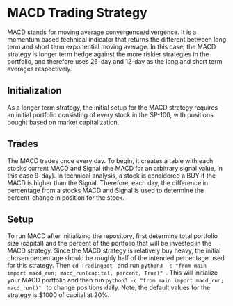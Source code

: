 # MACD Trading Strategy

MACD stands for moving average convergence/divergence. It is a momentum based technical indicator that returns the different between long term and short term exponential moving average. In this case, the MACD strategy is longer term hedge against the more riskier strategies in the portfolio, and therefore uses 26-day and 12-day as the long and short term averages respectively. 

## Initialization
As a longer term strategy, the initial setup for the MACD strategy requires an initial portfolio consisting of every stock in the SP-100, with positions bought based on market capitalization.

## Trades
The MACD trades once every day. To begin, it creates a table with each stocks current MACD and Signal (the MACD for an arbitrary signal value, in this case 9-day). In technical analysis, a stock is considered a BUY if the MACD is higher than the Signal. Therefore, each day, the difference in percentage from a stocks MACD and Signal is used to determine the percent-change in position for the stock. 

## Setup
To run MACD after initializing the repository, first determine total portfolio size (capital) and the percent of the portfolio that will be invested in the MACD strategy. Since the MACD strategy is relatively buy heavy, the initial chosen percentage should be roughly half of the intended percentage used for this strategy. Then ```cd TradingBot ``` and run ```python3 -c "from main import macd_run; macd_run(capital, percent, True)" ```. This will initialize your MACD portfolio and then run ```python3 -c "from main import macd_run; macd_run()" ``` to change positions daily. Note, the default values for the strategy is $1000 of capital at 20%.
